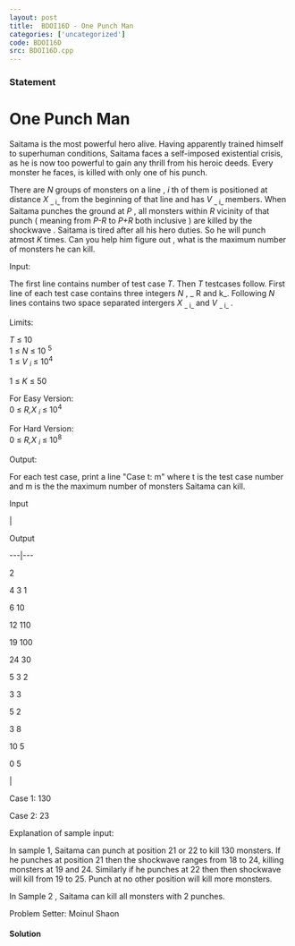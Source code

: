 ```yaml
---
layout: post
title:  BDOI16D - One Punch Man
categories: ['uncategorized']
code: BDOI16D
src: BDOI16D.cpp
---
```


### **Statement**

# One Punch Man

Saitama is the most powerful hero alive. Having apparently trained himself to
superhuman conditions, Saitama faces a self-imposed existential crisis, as he
is now too powerful to gain any thrill from his heroic deeds. Every monster he
faces, is killed with only one of his punch.

There are _N_  groups of monsters on a line , _i_ th of them is
positioned at distance _X_ <sub> _ i_ </sub>  from the
beginning of that line and has _V_ <sub> _ i_ </sub>  members.
When Saitama punches the ground at _P_ , all monsters within _R_
vicinity of that punch ( meaning from _P-R_ to _P+R_ both inclusive )
are killed by the shockwave . Saitama is tired after all his hero duties. So
he will punch atmost _K_ times. Can you help him figure out , what is the
maximum number of monsters he can kill.

Input:

The first line contains number of test case _T_. Then _T_ 
testcases follow. First line of each test case contains three integers _N_
, _ R and k_. Following _N_ lines contains two space separated
intergers _X_ <sub> _ i_ </sub>  and _V_ <sub> _ i_
</sub>.

Limits:

_T_ ≤ 10  
1 ≤ _N_ ≤ 10 <sup>5</sup>  
1 ≤ _V_ <sub> _i_ </sub> ≤ 10<sup>4</sup>

1 ≤ _K_ ≤ 50

For Easy Version:  
0 ≤ _R,X_ <sub> _i_ </sub> ≤ 10<sup>4</sup>

For Hard Version:  
0 ≤ _R,X_ <sub> _i_ </sub> ≤ 10<sup>8</sup>

Output:

For each test case, print a line "Case t: m" where t is the test case number
and m is the the maximum number of monsters Saitama can kill.

Input

|

Output  
  
---|---  
  
2

4 3 1

6 10

12 110

19 100

24 30

5 3 2

3 3

5 2

3 8

10 5

0 5

|

Case 1: 130

Case 2: 23  
  
Explanation of sample input:

In sample 1, Saitama can punch at position 21 or 22 to kill 130 monsters. If
he punches at position 21 then the shockwave ranges from 18 to 24, killing
monsters at 19 and 24. Similarly if he punches at 22 then then shockwave will
kill from 19 to 25. Punch at no other position will kill more monsters.

In Sample 2 , Saitama can kill all monsters with 2 punches.

  
  
Problem Setter: Moinul Shaon



#### **Solution**



